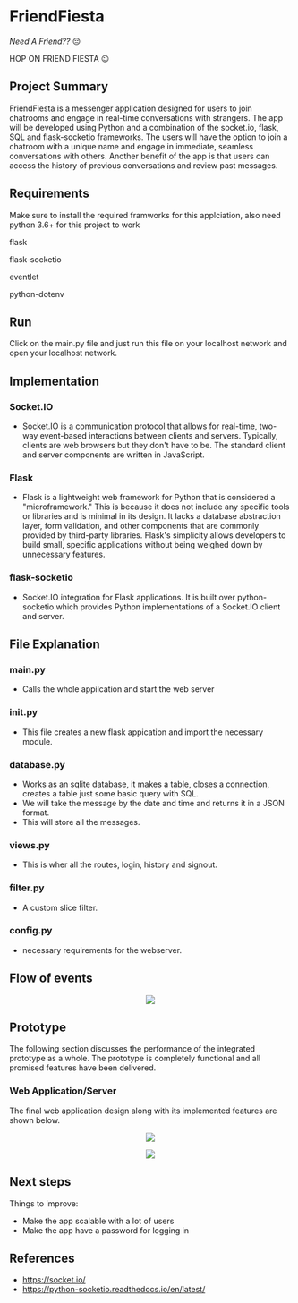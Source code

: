 # FriendFiesta 

*Need A Friend??* 😔 
<p> HOP ON FRIEND FIESTA 😉 </p>

 

## Project Summary
FriendFiesta is a messenger application designed for users to join chatrooms and engage in real-time conversations with strangers. The app will be developed using Python and a combination of the socket.io, flask, SQL and flask-socketio frameworks. The users will have the option to join a chatroom with a unique name and engage in immediate, seamless conversations with others. Another benefit of the app is that users can access the history of previous conversations and review past messages.

## Requirements
Make sure to install the required framworks for this applciation, also need python 3.6+ for this project to work
<p>
flask
</p>
<p>
flask-socketio
</p>
<p>
eventlet
</p>
<p>
python-dotenv
</p>

## Run
Click on the main.py file and just run this file on your localhost network and open your localhost network.

## Implementation
### Socket.IO
- Socket.IO is a communication protocol that allows for real-time, two-way event-based interactions between clients and servers. Typically, clients are web browsers but they don't have to be. The standard client and server components are written in JavaScript.
### Flask
- Flask is a lightweight web framework for Python that is considered a "microframework." This is because it does not include any specific tools or libraries and is minimal in its design. It lacks a database abstraction layer, form validation, and other components that are commonly provided by third-party libraries. Flask's simplicity allows developers to build small, specific applications without being weighed down by unnecessary features.
### flask-socketio
- Socket.IO integration for Flask applications. It is built over python-socketio which provides Python implementations of a Socket.IO client and server.

## File Explanation
### main.py
- Calls the whole appilcation and start the web server

### __init.py__
- This file creates a new flask appication and import the necessary module.

### database.py

- Works as an sqlite database, it makes a table, closes a connection, creates a table just some basic query with SQL. 
- We will take the message by the date and time and returns it in a JSON format.
- This will store all the messages.

### views.py
- This is wher all the routes, login, history and signout.

### filter.py
- A custom slice filter.

### config.py
- necessary requirements for the webserver.

## Flow of events

<p align="center">
  <img src="https://user-images.githubusercontent.com/57046416/218004364-bc0aa996-ca65-484c-a882-2fe2a7a1f99f.png"/>
</p>

## Prototype
The following section discusses the performance of the integrated prototype as a whole. The
prototype is completely functional and all promised features have been delivered. 

### Web Application/Server
The final web application design along with its implemented features are shown below.




<p align="center">
  <img src="https://user-images.githubusercontent.com/57046416/218005418-d7e4e142-3021-4854-8037-0f29f04f367f.png"/>
</p>

<p align="center">
  <img src="https://user-images.githubusercontent.com/57046416/218004515-6c9a41e1-d080-4e49-adcd-1322321416a0.png"/>
</p>



## Next steps

Things to improve:
- Make the app scalable with a lot of users
- Make the app have a password for logging in



## References

- https://socket.io/
- https://python-socketio.readthedocs.io/en/latest/


